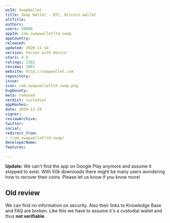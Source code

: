 ```yaml
---
wsId: SwapWallet
title: Swap Wallet - BTC, Bitcoin wallet
altTitle: 
authors: 
users: 50000
appId: com.swapwalletltd.swap
appCountry: 
released: 
updated: 2020-11-14
version: Varies with device
stars: 4.9
ratings: 2282
reviews: 2065
website: http://swapwallet.com
repository: 
issue: 
icon: com.swapwalletltd.swap.png
bugbounty: 
meta: removed
verdict: custodial
appHashes: 
date: 2020-12-28
signer: 
reviewArchive: 
twitter: 
social: 
redirect_from:
- /com.swapwalletltd.swap/
developerName: 
features: 

---
```


**Update:** We can't find the app on Google Play anymore and assume it stopped
to exist. With 50k downloads there might be many users wondering how to recover
their coins. Please let us know if you know more!

## Old review

We can find no information on security. Also their links to Knowledge Base and
FAQ are broken. Like this we have to assume it's a custodial wallet and thus
**not verifiable**.
